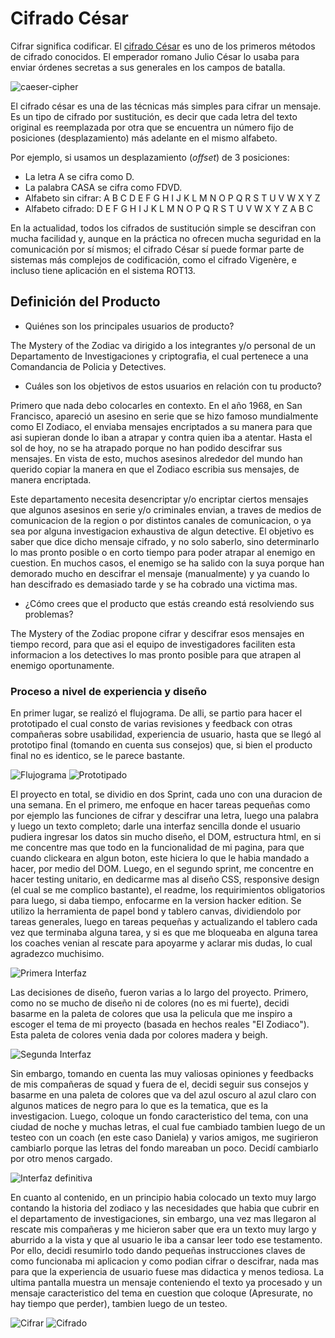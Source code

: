 # Cifrado César

Cifrar significa codificar. El [cifrado César](https://en.wikipedia.org/wiki/Caesar_cipher) es uno de los primeros métodos de cifrado conocidos. El emperador romano Julio César lo usaba para enviar órdenes secretas a sus generales en los campos de batalla.

![caeser-cipher](https://upload.wikimedia.org/wikipedia/commons/thumb/2/2b/Caesar3.svg/2000px-Caesar3.svg.png)

El cifrado césar es una de las técnicas más simples para cifrar un mensaje. Es un tipo de cifrado por sustitución, es decir que cada letra del texto original es reemplazada por otra que se encuentra un número fijo de posiciones (desplazamiento) más adelante en el mismo alfabeto.

Por ejemplo, si usamos un desplazamiento (_offset_) de 3 posiciones:

- La letra A se cifra como D.
- La palabra CASA se cifra como FDVD.
- Alfabeto sin cifrar: A B C D E F G H I J K L M N O P Q R S T U V W X Y Z
- Alfabeto cifrado: D E F G H I J K L M N O P Q R S T U V W X Y Z A B C

En la actualidad, todos los cifrados de sustitución simple se descifran con mucha facilidad y, aunque en la práctica no ofrecen mucha seguridad en la comunicación por sí mismos; el cifrado César sí puede formar parte de sistemas más complejos de codificación, como el cifrado Vigenère, e incluso tiene aplicación en el sistema ROT13.


## Definición del Producto

- Quiénes son los principales usuarios de producto?

The Mystery of the Zodiac va dirigido a los integrantes y/o personal de un Departamento de Investigaciones y criptografia, el cual pertenece a una Comandancia de Policia y Detectives.

- Cuáles son los objetivos de estos usuarios en relación con tu producto?

Primero que nada debo colocarles en contexto. En el año 1968, en San Francisco, apareció un asesino en serie que se hizo famoso mundialmente como El Zodiaco, el enviaba mensajes encriptados a su manera para que asi supieran donde lo iban a atrapar y contra quien iba a atentar. Hasta el sol de hoy, no se ha atrapado porque no han podido descifrar sus mensajes.
En vista de esto, muchos asesinos alrededor del mundo han querido copiar la manera en que el Zodiaco escribia sus mensajes, de manera encriptada.

Este departamento necesita desencriptar y/o encriptar ciertos mensajes que algunos asesinos en serie y/o criminales envian, a traves de medios de comunicacion de la region o por distintos canales de comunicacion, o ya sea por alguna investigacion exhaustiva de algun detective. El objetivo es saber que dice dicho mensaje cifrado, y no solo saberlo, sino determinarlo lo mas pronto posible o en corto tiempo para poder atrapar al enemigo en cuestion. En muchos casos, el enemigo se ha salido con la suya porque han demorado mucho en descifrar el mensaje (manualmente) y ya cuando lo han descifrado es demasiado tarde y se ha cobrado una victima mas.

- ¿Cómo crees que el producto que estás creando está resolviendo sus problemas?

 The Mystery of the Zodiac propone cifrar y descifrar esos mensajes en tiempo record, para que asi el equipo de investigadores faciliten esta informacion a los detectives lo mas pronto posible para que atrapen al enemigo oportunamente.

### Proceso a nivel de experiencia y diseño

En primer lugar, se realizó el flujograma. De alli, se partio para hacer el prototipado el cual consto de varias revisiones y feedback con otras compañeras sobre usabilidad, experiencia de usuario, hasta que se llegó al prototipo final (tomando en cuenta sus consejos) que, si bien el producto final no es identico, se le parece bastante.

![Flujograma][1]  ![Prototipado][2]

[1]: src/pictures/Flujograma.jpg
[2]: src/pictures/Prototipado.jpg

El proyecto en total, se dividio en dos Sprint, cada uno con una duracion de una semana. En el primero, me enfoque en hacer tareas pequeñas como por ejemplo las funciones de cifrar y descifrar una letra, luego una palabra y luego un texto completo; darle una interfaz sencilla donde el usuario pudiera ingresar los datos sin mucho diseño, el DOM, estructura html, en si me concentre mas que todo en la funcionalidad de mi pagina, para que cuando clickeara en algun boton, este hiciera lo que le habia mandado a hacer, por medio del DOM. Luego, en el segundo sprint, me concentre en hacer testing unitario, en dedicarme mas al diseño CSS, responsive design (el cual se me complico bastante), el readme, los requirimientos obligatorios para luego, si daba tiempo, enfocarme en la version hacker edition. Se utilizo la herramienta de papel bond y tablero canvas, dividiendolo por tareas generales, luego en tareas pequeñas y actualizando el tablero cada vez que terminaba alguna tarea, y si es que me bloqueaba en alguna tarea los coaches venian al rescate para apoyarme y aclarar mis dudas, lo cual agradezco muchisimo.

![Primera Interfaz](src/pictures/Primera_vista.jpg)

Las decisiones de diseño, fueron varias a lo largo del proyecto. Primero, como no se mucho de diseño ni de colores (no es mi fuerte), decidi basarme en la paleta de colores que usa la pelicula que me inspiro a escoger el tema de mi proyecto (basada en hechos reales "El Zodiaco"). Esta paleta de colores venia dada por colores madera y beigh.

![Segunda Interfaz](src/pictures/Segunda_vista.png)

Sin embargo, tomando en cuenta las muy valiosas opiniones y feedbacks de mis compañeras de squad y fuera de el, decidi seguir sus consejos y basarme en una paleta de colores que va del azul oscuro al azul claro con algunos matices de negro para lo que es la tematica, que es la investigacion. Luego, coloque un fondo caracteristico del tema, con una ciudad de noche y muchas letras, el cual fue cambiado tambien luego de un testeo con un coach (en este caso Daniela) y varios amigos, me sugirieron cambiarlo porque las letras del fondo mareaban un poco. Decidí cambiarlo por otro menos cargado.

![Interfaz definitiva](src/pictures/Ultima_vista.png)

En cuanto al contenido, en un principio habia colocado un texto muy largo contando la historia del zodiaco y las necesidades que habia que cubrir en el departamento de investigaciones, sin embargo, una vez mas llegaron al rescate mis compañeras y me hicieron saber que era un texto muy largo y aburrido a la vista y que al usuario le iba a cansar leer todo ese testamento. Por ello, decidi resumirlo todo dando pequeñas instrucciones claves de como funcionaba mi aplicacion y como podian cifrar o descifrar, nada mas para que la experiencia de usuario fuese mas didactica y menos tediosa. La ultima pantalla muestra un mensaje conteniendo el texto ya procesado y un mensaje caracteristico del tema en cuestion que coloque (Apresurate, no hay tiempo que perder), tambien luego de un testeo.

![Cifrar][1]  ![Cifrado][2]

[1]: src/pictures/Cifrar.png
[2]: src/pictures/Cifrado.png
